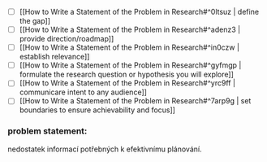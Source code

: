 - [ ] [[How to Write a Statement of the Problem in Research#^0ltsuz | define the gap]]
- [ ] [[How to Write a Statement of the Problem in Research#^adenz3 | provide direction/roadmap]]
- [ ] [[How to Write a Statement of the Problem in Research#^in0czw | establish relevance]]
- [ ] [[How to Write a Statement of the Problem in Research#^gyfmgp | formulate the research question or hypothesis you will explore]]
- [ ] [[How to Write a Statement of the Problem in Research#^yrc9ff | communicare intent to any audience]]
- [ ] [[How to Write a Statement of the Problem in Research#^7arp9g | set boundaries to ensure achievability and focus]]

### problem statement:
nedostatek informací potřebných k efektivnímu plánování.